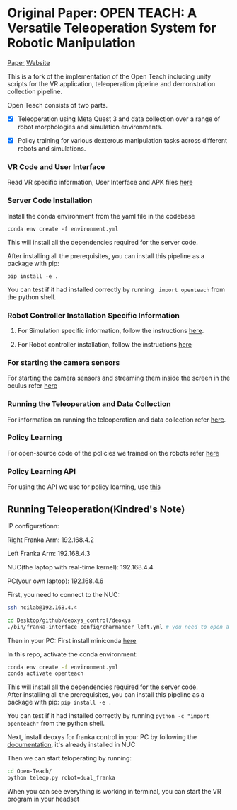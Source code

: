 # Original Paper: OPEN TEACH: A Versatile Teleoperation System for Robotic Manipulation

[Paper](https://arxiv.org/abs/2403.07870) [Website](https://open-teach.github.io/)

This is a fork of the implementation of the Open Teach including unity scripts for the VR application, teleoperation pipeline and demonstration collection pipeline.

Open Teach consists of two parts. 

- [x] Teleoperation using Meta Quest 3 and data collection over a range of robot morphologies and simulation environments.

- [x] Policy training for various dexterous manipulation tasks across different robots and simulations.

### VR Code and User Interface

Read VR specific information, User Interface and APK files [here](/docs/vr.md)

### Server Code Installation 

Install the conda environment from the yaml file in the codebase

`conda env create -f environment.yml`

This will install all the dependencies required for the server code.  

After installing all the prerequisites, you can install this pipeline as a package with pip:

`pip install -e . `

You can test if it had installed correctly by running ` import openteach` from the python shell.

### Robot Controller Installation Specific Information

1. For Simulation specific information, follow the instructions [here](/docs/simulation.md).

2. For Robot controller installation, follow the instructions [here](https://github.com/Kindred-Yi/OpenTeach-Controllers)

### For starting the camera sensors

For starting the camera sensors and streaming them inside the screen in the oculus refer [here](/docs/sensors.md)

### Running the Teleoperation and Data Collection

For information on running the teleoperation and data collection refer [here](/docs/teleop_data_collect.md).


### Policy Learning 

For open-source code of the policies we trained on the robots refer [here](/docs/policy_learning.md) 

### Policy Learning API

For using the API we use for policy learning, use [this](https://github.com/NYU-robot-learning/Open-Teach-API)


## Running Teleoperation(Kindred's Note)

IP configurationn:

Right Franka Arm: 192.168.4.2

Left Franka Arm: 192.168.4.3

NUC(the laptop with real-time kernel): 192.168.4.4

PC(your own laptop): 192.168.4.6

First, you need to connect to the NUC:
```bash
ssh hcilab@192.168.4.4
```

```bash
cd Desktop/github/deoxys_control/deoxys
./bin/franka-interface config/charmander_left.yml # you need to open a new terminal for starting the right arm controller node
```
Then in your PC:
First install miniconda [here](https://www.anaconda.com/docs/getting-started/miniconda/install#macos-linux-installation)

In this repo, activate the conda environment:
```bash
conda env create -f environment.yml
conda activate openteach
```
This will install all the dependencies required for the server code.  
After installing all the prerequisites, you can install this pipeline as a package with pip:
`pip install -e . `

You can test if it had installed correctly by running `python -c "import openteach"` from the python shell.

Next, install deoxys for franka control in your PC by following the [documentation](https://zhuyifengzju.github.io/deoxys_docs/html/installation/codebase_installation.html), it's already installed in NUC

Then we can start teloperating by running:
```bash
cd Open-Teach/
python teleop.py robot=dual_franka
```
When you can see everything is working in terminal, you can start the VR program in your headset
